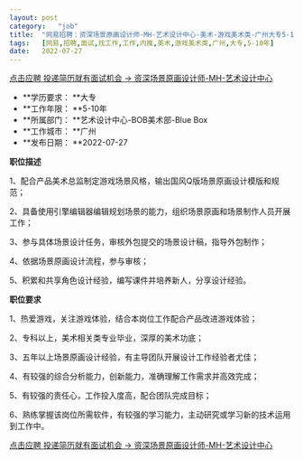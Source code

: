 ```yaml
---
layout:	post
category:	"job"
title:	"网易招聘：资深场景原画设计师-MH-艺术设计中心-美术-游戏美术类-广州大专5-10年"
tags:	[网易,招聘,面试,找工作,工作,内推,美术,游戏美术类,广州,大专,5-10年]
date:	2022-07-27
---
```


[点击应聘 投递简历就有面试机会 ->  资深场景原画设计师-MH-艺术设计中心](http://mobile.bole.netease.com/bole/boleDetail?id=41820&employeeId=346f03c3cda5f04c&key=all)



- **学历要求： **大专
- **工作年限： **5-10年
- **所属部门： **艺术设计中心-BOB美术部-Blue Box
- **工作城市： **广州
- **发布日期： **2022-07-27



**职位描述**

1、配合产品美术总监制定游戏场景风格，输出国风Q版场景原画设计模版和规范；

2、具备使用引擎编辑器编辑规划场景的能力，组织场景原画和场景制作人员开展工作；

3、参与具体场景设计任务，审核外包提交的场景设计稿，指导外包制作；

4、依据场景原画设计流程，参与审核；

5、积累和共享角色设计经验，编写课件并培养新人，分享设计经验。





**职位要求**

1、热爱游戏，关注游戏体验，结合本岗位工作配合产品改进游戏体验；

2、专科以上，美术相关类专业毕业，深厚的美术功底；

3、五年以上场景原画设计经验，有主导团队开展设计工作经验者尤佳；

4、有较强的综合分析能力，创新能力，准确理解工作需求并高效完成；

5、有较强的责任心，工作投入度高，配合团队完成目标；

6、熟练掌握该岗位所需软件，有较强的学习能力，主动研究或学习新的技术运用到工作中。



[点击应聘 投递简历就有面试机会 ->  资深场景原画设计师-MH-艺术设计中心](http://mobile.bole.netease.com/bole/boleDetail?id=41820&employeeId=346f03c3cda5f04c&key=all)